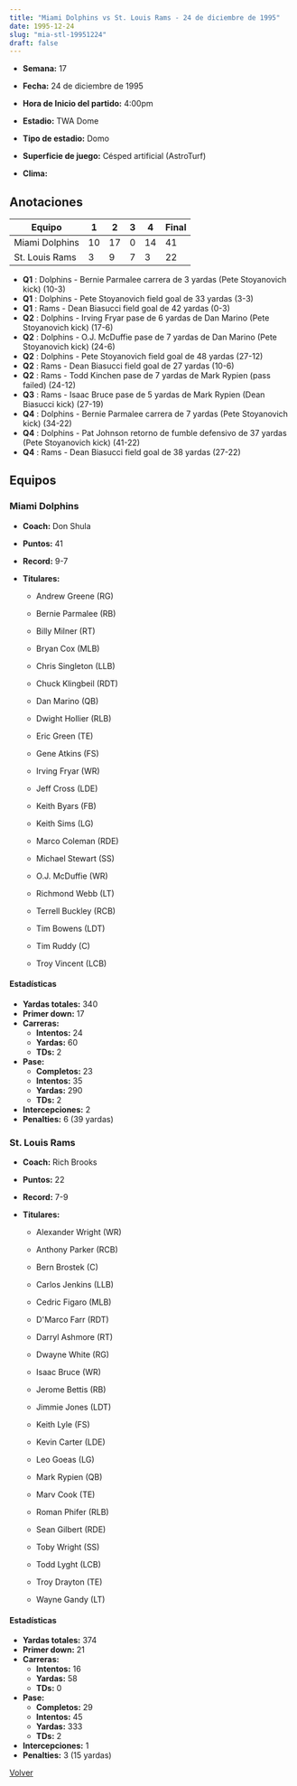 ```yaml
---
title: "Miami Dolphins vs St. Louis Rams - 24 de diciembre de 1995"
date: 1995-12-24
slug: "mia-stl-19951224"
draft: false
---
```


* **Semana:** 17
* **Fecha:** 24 de diciembre de 1995

* **Hora de Inicio del partido:** 4:00pm
* **Estadio:** TWA Dome
* **Tipo de estadio:** Domo
* **Superficie de juego:** Césped artificial (AstroTurf)
* **Clima:** 





## Anotaciones
| Equipo | 1 | 2 | 3 | 4 | Final |
|--------|---|---|---|---|-------|
| Miami Dolphins  | 10 | 17 | 0 | 14  | 41 |
| St. Louis Rams  | 3 | 9 | 7 | 3  | 22 |
* **Q1** : Dolphins - Bernie Parmalee carrera de 3 yardas (Pete Stoyanovich kick) (10-3)
* **Q1** : Dolphins - Pete Stoyanovich field goal de 33 yardas (3-3)
* **Q1** : Rams - Dean Biasucci field goal de 42 yardas (0-3)
* **Q2** : Dolphins - Irving Fryar pase de 6 yardas de Dan Marino (Pete Stoyanovich kick) (17-6)
* **Q2** : Dolphins - O.J. McDuffie pase de 7 yardas de Dan Marino (Pete Stoyanovich kick) (24-6)
* **Q2** : Dolphins - Pete Stoyanovich field goal de 48 yardas (27-12)
* **Q2** : Rams - Dean Biasucci field goal de 27 yardas (10-6)
* **Q2** : Rams - Todd Kinchen pase de 7 yardas de Mark Rypien (pass failed) (24-12)
* **Q3** : Rams - Isaac Bruce pase de 5 yardas de Mark Rypien (Dean Biasucci kick) (27-19)
* **Q4** : Dolphins - Bernie Parmalee carrera de 7 yardas (Pete Stoyanovich kick) (34-22)
* **Q4** : Dolphins - Pat Johnson retorno de fumble defensivo de 37 yardas (Pete Stoyanovich kick) (41-22)
* **Q4** : Rams - Dean Biasucci field goal de 38 yardas (27-22)


## Equipos


### Miami Dolphins
* **Coach:** Don Shula
* **Puntos:** 41
* **Record:** 9-7
* **Titulares:** 

  * Andrew Greene (RG) 

  * Bernie Parmalee (RB) 

  * Billy Milner (RT) 

  * Bryan Cox (MLB) 

  * Chris Singleton (LLB) 

  * Chuck Klingbeil (RDT) 

  * Dan Marino (QB) 

  * Dwight Hollier (RLB) 

  * Eric Green (TE) 

  * Gene Atkins (FS) 

  * Irving Fryar (WR) 

  * Jeff Cross (LDE) 

  * Keith Byars (FB) 

  * Keith Sims (LG) 

  * Marco Coleman (RDE) 

  * Michael Stewart (SS) 

  * O.J. McDuffie (WR) 

  * Richmond Webb (LT) 

  * Terrell Buckley (RCB) 

  * Tim Bowens (LDT) 

  * Tim Ruddy (C) 

  * Troy Vincent (LCB) 

#### Estadísticas
* **Yardas totales:** 340
* **Primer down:** 17
* **Carreras:**
  * **Intentos:** 24
  * **Yardas:** 60
  * **TDs:** 2
* **Pase:**
  * **Completos:** 23
  * **Intentos:** 35
  * **Yardas:** 290
  * **TDs:** 2
* **Intercepciones:** 2
* **Penalties:** 6 (39 yardas)

### St. Louis Rams
* **Coach:** Rich Brooks
* **Puntos:** 22
* **Record:** 7-9
* **Titulares:** 

  * Alexander Wright (WR) 

  * Anthony Parker (RCB) 

  * Bern Brostek (C) 

  * Carlos Jenkins (LLB) 

  * Cedric Figaro (MLB) 

  * D'Marco Farr (RDT) 

  * Darryl Ashmore (RT) 

  * Dwayne White (RG) 

  * Isaac Bruce (WR) 

  * Jerome Bettis (RB) 

  * Jimmie Jones (LDT) 

  * Keith Lyle (FS) 

  * Kevin Carter (LDE) 

  * Leo Goeas (LG) 

  * Mark Rypien (QB) 

  * Marv Cook (TE) 

  * Roman Phifer (RLB) 

  * Sean Gilbert (RDE) 

  * Toby Wright (SS) 

  * Todd Lyght (LCB) 

  * Troy Drayton (TE) 

  * Wayne Gandy (LT) 

#### Estadísticas
* **Yardas totales:** 374
* **Primer down:** 21
* **Carreras:**
  * **Intentos:** 16
  * **Yardas:** 58
  * **TDs:** 0
* **Pase:**
  * **Completos:** 29
  * **Intentos:** 45
  * **Yardas:** 333
  * **TDs:** 2
* **Intercepciones:** 1
* **Penalties:** 3 (15 yardas)


[Volver](/historia/1995)
